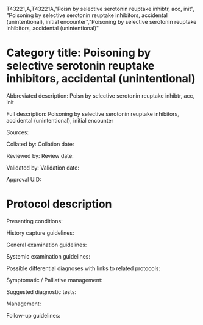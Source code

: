 T43221,A,T43221A,"Poisn by selective serotonin reuptake inhibtr, acc, init", "Poisoning by selective serotonin reuptake inhibitors, accidental (unintentional), initial encounter","Poisoning by selective serotonin reuptake inhibitors, accidental (unintentional)"
# Category title: Poisoning by selective serotonin reuptake inhibitors, accidental (unintentional)

Abbreviated description: Poisn by selective serotonin reuptake inhibtr, acc, init

Full description: Poisoning by selective serotonin reuptake inhibitors, accidental (unintentional), initial encounter

Sources:

Collated by:
Collation date:

Reviewed by:
Review date:

Validated by:
Validation date:

Approval UID:

# Protocol description

Presenting conditions:

History capture guidelines:

General examination guidelines:

Systemic examination guidelines:

Possible differential diagnoses with links to related protocols:

Symptomatic / Palliative management:

Suggested diagnostic tests:

Management:

Follow-up guidelines:
